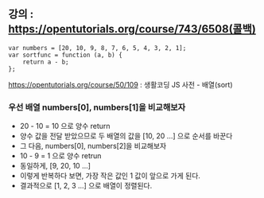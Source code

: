 ## 강의 : https://opentutorials.org/course/743/6508(콜백)

```
var numbers = [20, 10, 9, 8, 7, 6, 5, 4, 3, 2, 1];
var sortfunc = function (a, b) {
    return a - b;
};
```

https://opentutorials.org/course/50/109
: 생활코딩 JS 사전 - 배열(sort)

### 우선 배열 numbers[0], numbers[1]을 비교해보자

- 20 - 10 = 10 으로 양수 return
- 양수 값을 전달 받았으므로 두 배열의 값을 [10, 20 ...] 으로 순서를 바꾼다
- 그 다음, numbers[0], numbers[2]을 비교해보자
- 10 - 9 = 1 으로 양수 retrun
- 동일하게, [9, 20, 10 ...]
- 이렇게 반복하다 보면, 가장 작은 값인 1 값이 앞으로 가게 된다.
- 결과적으로 [1, 2, 3 ...] 으로 배열이 정렬된다.
